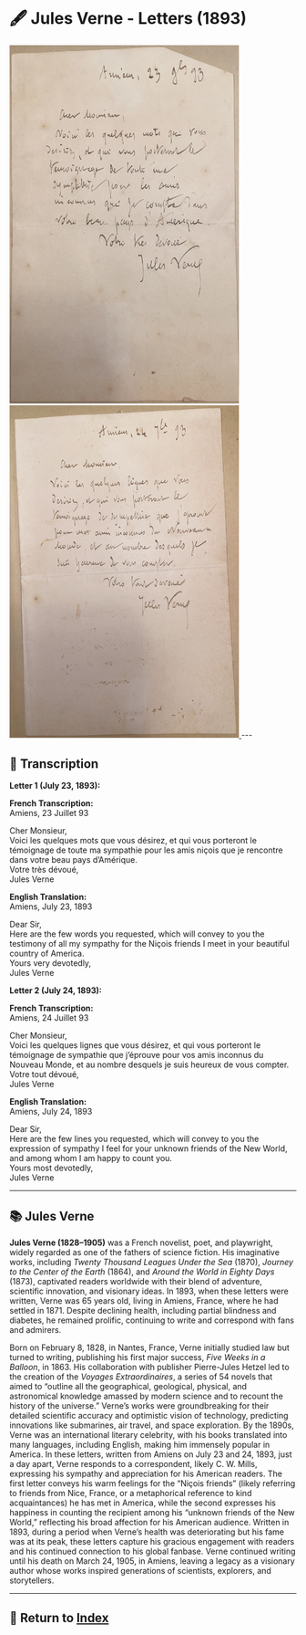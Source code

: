 # 🖋️ Jules Verne - Letters (1893)

<a href="../assets/Verne_Letter_1.jpg" target="_blank">
  <img src="../assets/Verne_Letter_1.jpg" alt="Verne Letter July 23, 1893" style="max-width: 80%; height: auto;"/>
</a>
<a href="../assets/Verne_Letter_2.jpg" target="_blank">
  <img src="../assets/Verne_Letter_2.jpg" alt="Verne Letter July 24, 1893" style="max-width: 80%; height: auto;"/>
</a>
---

## 📜 Transcription

**Letter 1 (July 23, 1893):**  

**French Transcription:**  
Amiens, 23 Juillet 93  

Cher Monsieur,  
Voici les quelques mots que vous désirez, et qui vous porteront le témoignage de toute ma sympathie pour les amis niçois que je rencontre dans votre beau pays d’Amérique.  
Votre très dévoué,  
Jules Verne  

**English Translation:**  
Amiens, July 23, 1893  

Dear Sir,  
Here are the few words you requested, which will convey to you the testimony of all my sympathy for the Niçois friends I meet in your beautiful country of America.  
Yours very devotedly,  
Jules Verne  

**Letter 2 (July 24, 1893):**  

**French Transcription:**  
Amiens, 24 Juillet 93  

Cher Monsieur,  
Voici les quelques lignes que vous désirez, et qui vous porteront le témoignage de sympathie que j’éprouve pour vos amis inconnus du Nouveau Monde, et au nombre desquels je suis heureux de vous compter.  
Votre tout dévoué,  
Jules Verne  

**English Translation:**  
Amiens, July 24, 1893  

Dear Sir,  
Here are the few lines you requested, which will convey to you the expression of sympathy I feel for your unknown friends of the New World, and among whom I am happy to count you.  
Yours most devotedly,  
Jules Verne  

---

## 📚 Jules Verne

**Jules Verne (1828–1905)** was a French novelist, poet, and playwright, widely regarded as one of the fathers of science fiction. His imaginative works, including *Twenty Thousand Leagues Under the Sea* (1870), *Journey to the Center of the Earth* (1864), and *Around the World in Eighty Days* (1873), captivated readers worldwide with their blend of adventure, scientific innovation, and visionary ideas. In 1893, when these letters were written, Verne was 65 years old, living in Amiens, France, where he had settled in 1871. Despite declining health, including partial blindness and diabetes, he remained prolific, continuing to write and correspond with fans and admirers.

Born on February 8, 1828, in Nantes, France, Verne initially studied law but turned to writing, publishing his first major success, *Five Weeks in a Balloon*, in 1863. His collaboration with publisher Pierre-Jules Hetzel led to the creation of the *Voyages Extraordinaires*, a series of 54 novels that aimed to “outline all the geographical, geological, physical, and astronomical knowledge amassed by modern science and to recount the history of the universe.” Verne’s works were groundbreaking for their detailed scientific accuracy and optimistic vision of technology, predicting innovations like submarines, air travel, and space exploration. By the 1890s, Verne was an international literary celebrity, with his books translated into many languages, including English, making him immensely popular in America. In these letters, written from Amiens on July 23 and 24, 1893, just a day apart, Verne responds to a correspondent, likely C. W. Mills, expressing his sympathy and appreciation for his American readers. The first letter conveys his warm feelings for the “Niçois friends” (likely referring to friends from Nice, France, or a metaphorical reference to kind acquaintances) he has met in America, while the second expresses his happiness in counting the recipient among his “unknown friends of the New World,” reflecting his broad affection for his American audience. Written in 1893, during a period when Verne’s health was deteriorating but his fame was at its peak, these letters capture his gracious engagement with readers and his continued connection to his global fanbase. Verne continued writing until his death on March 24, 1905, in Amiens, leaving a legacy as a visionary author whose works inspired generations of scientists, explorers, and storytellers.

---

## 🔗 Return to [Index](index.md)